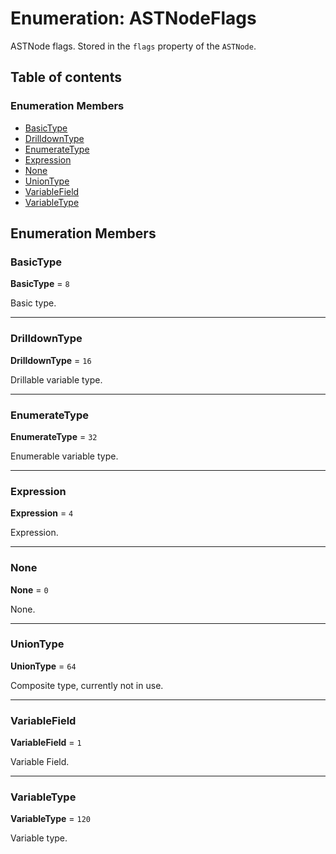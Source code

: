 # Enumeration: ASTNodeFlags

ASTNode flags. Stored in the `flags` property of the `ASTNode`.

## Table of contents

### Enumeration Members

* [BasicType](/en/auto-docs/fixed-layout-editor/enums/ASTNodeFlags.md#basictype)
* [DrilldownType](/en/auto-docs/fixed-layout-editor/enums/ASTNodeFlags.md#drilldowntype)
* [EnumerateType](/en/auto-docs/fixed-layout-editor/enums/ASTNodeFlags.md#enumeratetype)
* [Expression](/en/auto-docs/fixed-layout-editor/enums/ASTNodeFlags.md#expression)
* [None](/en/auto-docs/fixed-layout-editor/enums/ASTNodeFlags.md#none)
* [UnionType](/en/auto-docs/fixed-layout-editor/enums/ASTNodeFlags.md#uniontype)
* [VariableField](/en/auto-docs/fixed-layout-editor/enums/ASTNodeFlags.md#variablefield)
* [VariableType](/en/auto-docs/fixed-layout-editor/enums/ASTNodeFlags.md#variabletype)

## Enumeration Members

### BasicType

**BasicType** = `8`

Basic type.

***

### DrilldownType

**DrilldownType** = `16`

Drillable variable type.

***

### EnumerateType

**EnumerateType** = `32`

Enumerable variable type.

***

### Expression

**Expression** = `4`

Expression.

***

### None

**None** = `0`

None.

***

### UnionType

**UnionType** = `64`

Composite type, currently not in use.

***

### VariableField

**VariableField** = `1`

Variable Field.

***

### VariableType

**VariableType** = `120`

Variable type.
